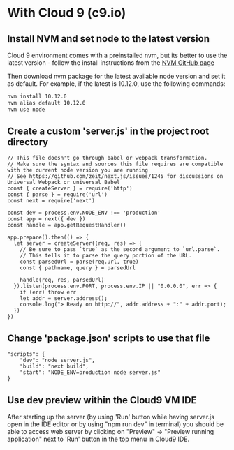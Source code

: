 # With Cloud 9 (c9.io) #

## Install NVM and set node to the latest version ##

Cloud 9 environment comes with a preinstalled nvm, but its better to use the latest
version - follow the install instructions from the [NVM GitHub page](https://github.com/creationix/nvm)

Then download nvm package for the latest available node version and set it as default.
For example, if the latest is 10.12.0, use the following commands:

```bash
nvm install 10.12.0
nvm alias default 10.12.0
nvm use node
```

## Create a custom 'server.js' in the project root directory ##

    // This file doesn't go through babel or webpack transformation.
    // Make sure the syntax and sources this file requires are compatible with the current node version you are running
    // See https://github.com/zeit/next.js/issues/1245 for discussions on Universal Webpack or universal Babel
    const { createServer } = require('http')
    const { parse } = require('url')
    const next = require('next')

    const dev = process.env.NODE_ENV !== 'production'
    const app = next({ dev })
    const handle = app.getRequestHandler()

    app.prepare().then(() => {
      let server = createServer((req, res) => {
        // Be sure to pass `true` as the second argument to `url.parse`.
        // This tells it to parse the query portion of the URL.
        const parsedUrl = parse(req.url, true)
        const { pathname, query } = parsedUrl

        handle(req, res, parsedUrl)
      }).listen(process.env.PORT, process.env.IP || "0.0.0.0", err => {
        if (err) throw err
        let addr = server.address();
        console.log("> Ready on http://", addr.address + ":" + addr.port);
      })
    })

## Change 'package.json' scripts to use that file ##

    "scripts": {
        "dev": "node server.js",
        "build": "next build",
        "start": "NODE_ENV=production node server.js"
    }

## Use dev preview within the Cloud9 VM IDE ##

After starting up the server (by using 'Run' button while having server.js open
in the IDE editor or by using "npm run dev" in terminal) you should be able to access web server by
clicking on "Preview" -> "Preview running application" next to 'Run' button in
the top menu in Cloud9 IDE.
